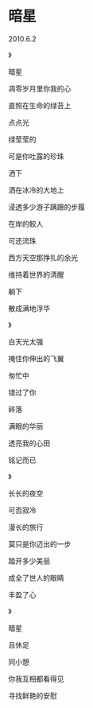 # 暗星

2010.6.2

》

暗星

凋零岁月里你我的心

直照在生命的绿苔上

点点光

绿莹莹的

可是你吐露的珍珠

洒下

洒在冰冷的大地上

浸透多少游子蹒跚的步履

在岸的鲛人

可还流珠

西方天空那挣扎的余光

维持着世界的清醒

躺下

散成满地浮华

》

白天光太强

掩住你伸出的飞翼

匆忙中

错过了你

碎落

满眼的华丽

透亮我的心田

铭记而已

》

长长的夜空

可否寂冷

漫长的旅行

莫只是你迈出的一步

踏开多少美丽

成全了世人的眼睛

丰盈了心

》

暗星

且休足

同小憩

你我互相都看得见

寻找鲜艳的安慰

